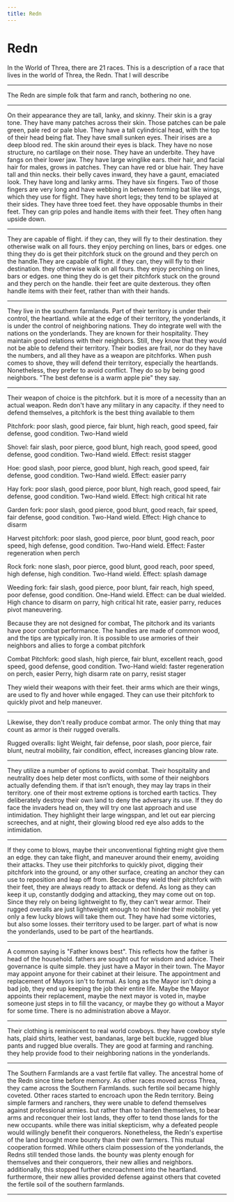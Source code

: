 ```yaml
---
title: Redn
---
```


# Redn

In the World of Threa, there are 21 races. This is a description of a race that lives in the world of Threa, the Redn. That I will describe

---

The Redn are simple folk that farm and ranch, bothering no one.

---

On their appearance they are tall, lanky, and skinny. Their skin is a gray tone. They have many patches across their skin. Those patches can be pale green, pale red or pale blue. They have a tall cylindrical head, with the top of their head being flat. They have small sunken eyes. Their irises are a deep blood red. The skin around their eyes is black. They have no nose structure, no cartilage on their nose. They have an underbite. They have fangs on their lower jaw. They have large winglike ears. their hair, and facial hair for males, grows in patches. They can have red or blue hair. They have tall and thin necks. their belly caves inward, they have a gaunt, emaciated look. They have long and lanky arms. They have six fingers. Two of those fingers are very long and have webbing in between forming bat like wings, which they use for flight. They have short legs; they tend to be splayed at their sides. They have three toed feet. they have opposable thumbs in their feet. They can grip poles and handle items with their feet. They often hang upside down.  

---

They are capable of flight. if they can, they will fly to their destination. they otherwise walk on all fours. they enjoy perching on lines, bars or edges. one thing they do is get their pitchfork stuck on the ground and they perch on the handle.They are capable of flight. if they can, they will fly to their destination. they otherwise walk on all fours. they enjoy perching on lines, bars or edges. one thing they do is get their pitchfork stuck on the ground and they perch on the handle. their feet are quite dexterous. they often handle items with their feet, rather than with their hands.


---

They live in the southern farmlands. Part of their territory is under their control, the heartland. while at the edge of their territory, the yonderlands, it is under the control of neighboring nations. They do integrate well with the nations on the yonderlands. They are known for their hospitality. They maintain good relations with their neighbors. Still, they know that they would not be able to defend their territory. Their bodies are frail, nor do they have the numbers, and all they have as a weapon are pitchforks. When push comes to shove, they will defend their territory, especially the heartlands. Nonetheless, they prefer to avoid conflict. They do so by being good neighbors. "The best defense is a warm apple pie" they say.


---

Their weapon of choice is the pitchfork. but it is more of a necessity than an actual weapon. Redn don't have any military in any capacity. if they need to defend themselves, a pitchfork is the best thing available to them

Pitchfork: poor slash, good pierce, fair blunt, high reach, good speed, fair defense, good condition. Two-Hand wield

Shovel: fair slash, poor pierce, good blunt, high reach, good speed, good defense, good condition. Two-Hand wield. Effect: resist stagger

Hoe: good slash, poor pierce, good blunt, high reach, good speed, fair defense, good condition. Two-Hand wield. Effect: easier parry

Hay fork: poor slash, good pierce, poor blunt, high reach, good speed, fair defense, good condition. Two-Hand wield. Effect: high critical hit rate

Garden fork: poor slash, good pierce, good blunt, good reach, fair speed, fair defense, good condition. Two-Hand wield. Effect: High chance to disarm

Harvest pitchfork: poor slash, good pierce, poor blunt, good reach, poor speed, high defense, good condition. Two-Hand wield. Effect: Faster regeneration when perch

Rock fork: none slash, poor pierce, good blunt, good reach, poor speed, high defense, high condition. Two-Hand wield. Effect: splash damage

Weeding fork: fair slash, good pierce, poor blunt, fair reach, high speed, poor defense, good condition. One-Hand wield. Effect: can be dual wielded. High chance to disarm on parry, high critical hit rate, easier parry, reduces pivot maneuvering.

Because they are not designed for combat, The pitchork and its variants have poor combat performance. The handles are made of common wood, and the tips are typically iron. It is possible to use armories of their neighbors and allies to forge a combat pitchfork

Combat Pitchfork: good slash, high pierce, fair blunt, excellent reach, good speed, good defense, good condition. Two-Hand wield: faster regeneration on perch, easier Perry, high disarm rate on parry, resist stager

They wield their weapons with their feet. their arms which are their wings, are used to fly and hover while engaged. They can use their pitchfork to quickly pivot and help maneuver.


---

Likewise, they don't really produce combat armor. The only thing that may count as armor is their rugged overalls.  

Rugged overalls: light Weight, fair defense, poor slash, poor pierce, fair blunt, neutral mobility, fair condition, effect, increases glancing blow rate.

---

They utilize a number of options to avoid combat. Their hospitality and neutrality does help deter most conflicts, with some of their neighbors actually defending them. if that isn’t enough, they may lay traps in their territory. one of their most extreme options is torched earth tactics. They deliberately destroy their own land to deny the adversary its use. If they do face the invaders head on, they will try one last approach and use intimidation. They highlight their large wingspan, and let out ear piercing screeches, and at night, their glowing blood red eye also adds to the intimidation.


---

If they come to blows, maybe their unconventional fighting might give them an edge. they can take flight, and maneuver around their enemy, avoiding their attacks. They use their pitchforks to quickly pivot, digging their pitchfork into the ground, or any other surface, creating an anchor they can use to reposition and leap off from. Because they wield their pitchfork with their feet, they are always ready to attack or defend. As long as they can keep it up, constantly dodging and attacking, they may come out on top. Since they rely on being lightweight to fly, they can't wear armor. Their rugged overalls are just lightweight enough to not hinder their mobility. yet only a few lucky blows will take them out. They have had some victories, but also some losses. their territory used to be larger. part of what is now the yonderlands, used to be part of the heartlands.


---

A common saying is "Father knows best". This reflects how the father is head of the household. fathers are sought out for wisdom and advice. Their governance is quite simple. they just have a Mayor in their town. The Mayor may appoint anyone for their cabinet at their leisure. The appointment and replacement of Mayors isn't to formal. As long as the Mayor isn't doing a bad job, they end up keeping the job their entire life. Maybe the Mayor appoints their replacement, maybe the next mayor is voted in, maybe someone just steps in to fill the vacancy, or maybe they go without a Mayor for some time. There is no administration above a Mayor.

---

Their clothing is reminiscent to real world cowboys. they have cowboy style hats, plaid shirts, leather vest, bandanas, large belt buckle, rugged blue pants and rugged blue overalls. They are good at farming and ranching. they help provide food to their neighboring nations in the yonderlands. 

---

The Southern Farmlands are a vast fertile flat valley. The ancestral home of the Redn since time before memory. As other races moved across Threa, they came across the Southern Farmlands. such fertile soil became highly coveted. Other races started to encroach upon the Redn territory. Being simple farmers and ranchers, they were unable to defend themselves against professional armies. but rather than to harden themselves, to bear arms and reconquer their lost lands, they offer to tend those lands for the new occupants. while there was initial skepticism, why a defeated people would willingly benefit their conquerors. Nonetheless, the Redn's expertise of the land brought more bounty than their own farmers. This mutual cooperation formed. While others claim possession of the yonderlands, the Redns still tended those lands. the bounty was plenty enough for themselves and their conquerors, their new allies and neighbors. additionally, this stopped further encroachment into the heartland. furthermore, their new allies provided defense against others that coveted the fertile soil of the southern farmlands.

---
